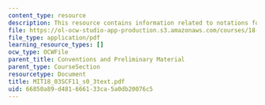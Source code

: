 ```yaml
---
content_type: resource
description: This resource contains information related to notations for derivatives.
file: https://ol-ocw-studio-app-production.s3.amazonaws.com/courses/18-03sc-differential-equations-fall-2011/66850a89d481666133ca5a0db20076c5_MIT18_03SCF11_s0_3text.pdf
file_type: application/pdf
learning_resource_types: []
ocw_type: OCWFile
parent_title: Conventions and Preliminary Material
parent_type: CourseSection
resourcetype: Document
title: MIT18_03SCF11_s0_3text.pdf
uid: 66850a89-d481-6661-33ca-5a0db20076c5
---
```

